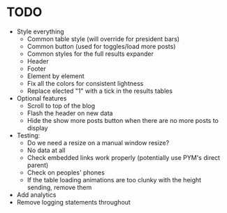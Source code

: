 # TODO

* Style everything
  * Common table style (will override for president bars)
  * Common button (used for toggles/load more posts)
  * Common styles for the full results expander
  * Header
  * Footer
  * Element by element
  * Fix all the colors for consistent lightness
  * Replace elected "1" with a tick in the results tables
* Optional features
  * Scroll to top of the blog
  * Flash the header on new data
  * Hide the show more posts button when there are no more posts to display
* Testing:
  * Do we need a resize on a manual window resize?
  * No data at all
  * Check embedded links work properly (potentially use PYM's direct parent)
  * Check on peoples' phones
  * If the table loading animations are too clunky with the height sending, remove them
* Add analytics
* Remove logging statements throughout
